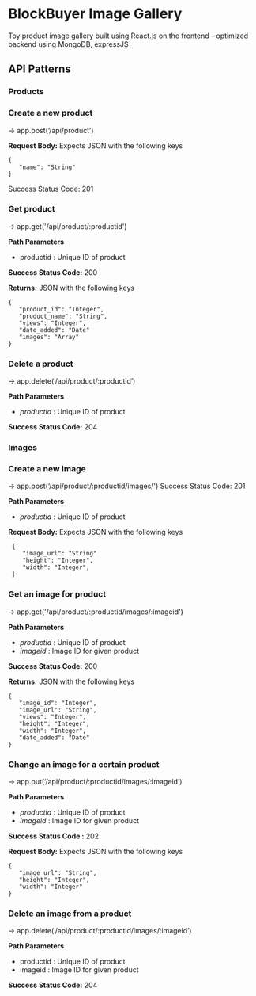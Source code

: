 # BlockBuyer Image Gallery

Toy product image gallery built using React.js on the frontend - optimized backend using MongoDB, expressJS

## API Patterns

### Products

 ### **Create a new product**
→ app.post(‘/api/product’)

**Request Body:** Expects JSON with the following keys
   ```
   {
      "name": "String"
   }
   ```

  Success Status Code: 201

### **Get product**
→ app.get('/api/product/:productid')

**Path Parameters**
   - productid : Unique ID of product

**Success Status Code:** 200

**Returns:** JSON with the following keys
```
{
   "product_id": "Integer",
   "product_name": "String",
   "views": "Integer",
   "date_added": "Date"
   "images": "Array"
}
```

### **Delete a product**
  → app.delete(‘/api/product/:productid’)

  **Path Parameters**
   - *productid* : Unique ID of product

   **Success Status Code:** 204

### Images

### **Create a new image**

→ app.post(‘/api/product/:productid/images/')
  Success Status Code: 201

  **Path Parameters**
   - *productid* : Unique ID of product

  **Request Body:** Expects JSON with the following keys
  ```
   {
      "image_url": "String"
      "height": "Integer",
      "width": "Integer",
   }
  ```

### **Get an image for product**
→ app.get('/api/product/:productid/images/:imageid')

**Path Parameters**
   - *productid* : Unique ID of product
   - *imageid* : Image ID for given product

**Success Status Code:** 200

**Returns:** JSON with the following keys
```
{
   "image_id": "Integer",
   "image_url": "String",
   "views": "Integer",
   "height": "Integer",
   "width": "Integer",
   "date_added": "Date"
}
```

### **Change an image for a certain product**
  → app.put(‘/api/product/:productid/images/:imageid’)

  **Path Parameters**
   - *productid* : Unique ID of product
   - *imageid* : Image ID for given product

   **Success Status Code :** 202

   **Request Body:** Expects JSON with the following keys
   ```
   {
      "image_url": "String",
      "height": "Integer",
      "width": "Integer"
   }
   ```

### **Delete an image from a product**
→ app.delete(‘/api/product/:productid/images/:imageid’)

  **Path Parameters**
  - productid : Unique ID of product
  - imageid : Image ID for given product

  **Success Status Code:** 204
